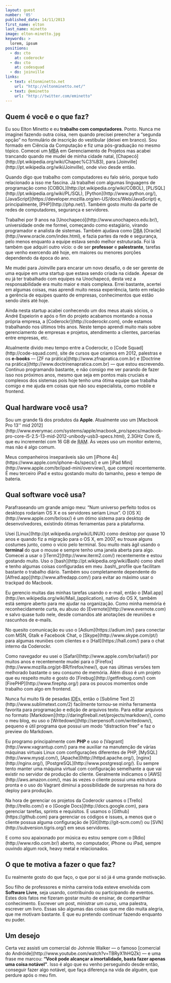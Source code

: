 ```yaml
---
layout: guest
number: '05'
published_date: 14/11/2013
first_name: elton
last_name: minetto
image: elton-minetto.jpg
keywords: >
  lorem, ipsum
positions:
  - do: cto
    at: coderockr
  - do: cto
    at: codesquad
  - do: joinville
links:
  - text: eltonminetto.net
    url: "http://eltonminetto.net/"
  - text: @eminetto
    url: "http://twitter.com/eminetto"
---
```

<section class="question">
  <div class="wrapper">
    <div class="question-title-area">
      <h2 class="question-title">Quem é você e o que faz?</h2>
    </div>
    <div class="question-content-area">
      <div class="question-content text">
        <p>
          Eu sou Elton Minetto e eu <strong>trabalho com computadores</strong>.
          Ponto. Nunca me imaginei fazendo outra coisa, nem quando precisei
          preencher a “segunda opção” no formulário de inscrição do vestibular
          (deixei em branco). Sou formado em Ciência da Computação e fiz uma
          pós-graduação no mesmo tópico.
          Comecei um <abbr title="Master of Business Administration">MBA</abbr>
          em Gerenciamento de Projetos mas acabei trancando quando me mudei de
          minha cidade natal,
          [Chapecó](http://pt.wikipedia.org/wiki/Chapec%C3%B3), para
          [Joinville](http://pt.wikipedia.org/wiki/Joinville), onde vivo desde
          então.
        </p>
        <p>
          Quando digo que trabalho com computadores eu falo sério, porque
          tudo relacionado a isso me fascina. Já trabalhei com algumas
          linguagens de programação como
          [COBOL](http://pt.wikipedia.org/wiki/COBOL),
          [PL/SQL](http://pt.wikipedia.org/wiki/PL/SQL),
          [Python](http://www.python.org/),
          [JavaScript](https://developer.mozilla.org/en-US/docs/Web/JavaScript)
          e, principalmente, [PHP](http://php.net/). Também gosto muito da parte
          de redes de computadores, segurança e servidores.
        </p>
        <p>
          Trabalhei por 9 anos na [Unochapecó](http://www.unochapeco.edu.br/),
          universidade onde me formei, começando como estagiário, virando
          programador e analista de sistemas. Também ajudava como
          <abbr title="Database Administrator">DBA</abbr>
          [Oracle](http://www.oracle.com/index.html), e fazia partes da rede e
          segurança, pelo menos enquanto a equipe estava sendo melhor
          estruturada. Foi lá também que adquiri outro vício: o de ser
          <strong>professor</strong> e <strong>palestrante</strong>, tarefas que
          venho exercendo até hoje, em maiores ou menores porções dependendo da
          época do ano.
        </p>
        <p>
          Me mudei para Joinville para encarar um novo desafio,
          o de ser gerente de uma equipe em uma startup que estava sendo criada
          na cidade. Apesar de eu já ter trabalhado com equipes na Unochapecó,
          desta vez a responsabilidade era muito maior e mais complexa. Errei
          bastante, acertei em algumas coisas, mas aprendi muito nessa
          experiência, tanto em relação a gerência de equipes quanto de
          empresas, conhecimentos que estão sendo úteis até hoje.
        </p>
        <p>
          Ainda nesta startup acabei conhecendo um dos meus atuais sócios, o
          André Espeiorin e após o fim do projeto acabamos montando a nossa
          própria empresa, a [Coderockr](http://coderockr.com), onde estamos
          trabalhando nos últimos três anos. Neste tempo aprendi muito mais
          sobre gerenciamento de empresas e projetos, atendimento a clientes,
          parcerias entre empresas, etc.
        </p>
        <p>
          Atualmente divido meu tempo entre a Coderockr, o
          [Code Squad](http://code-squad.com), site de cursos que criamos em
          2012, palestras e os <strong>e-books</strong> —
          [ZF na prática](http://www.zfnapratica.com.br) e
          [Doctrine na prática](http://www.doctrinenapratica.com.br) — que estou
          escrevendo. Continuo programando bastante, e não consigo me ver
          parando de fazer isso nos próximos anos, mesmo que seja em pontos mais
          cruciais e complexos dos sistemas pois hoje tenho uma ótima equipe que
          trabalha comigo e me ajuda em coisas que não sou especialista, como
          mobile e frontend.
        </p>
      </div>
    </div>
  </div>
</section>

<section class="question">
  <div class="wrapper">
    <div class="question-title-area">
      <h2 class="question-title">Qual hardware você usa?</h2>
    </div>
    <div class="question-content-area">
      <div class="question-content text">
        <p>
          Sou um grande fã dos produtos da <strong>Apple</strong>. Atualmente
          uso um [Macbook Pro 13'' mid 2012](http://www.everymac.com/systems/apple/macbook_pro/specs/macbook-pro-core-i5-2.5-13-mid-2012-unibody-usb3-specs.html),
          2.3GHz Core i5, que eu incrementei com 16 GB de
          <abbr title="Random-access memory">RAM</abbr>. Às vezes uso um
          monitor externo, mas não é algo comum.
        </p>
        <p>
          Meus companheiros inseparáveis são um
          [iPhone 4s](https://www.apple.com/iphone-4s/specs/) e um
          [iPad Mini](http://www.apple.com/br/ipad-mini/overview/),
          que comprei recentemente. É meu terceiro iPad e estou gostando muito
          do tamanho, peso e tempo de bateria.
        </p>
      </div>
    </div>
  </div>
</section>

<section class="question">
  <div class="wrapper">
    <div class="question-title-area">
      <h2 class="question-title">Qual software você usa?</h2>
    </div>
    <div class="question-content-area">
      <div class="question-content text">
        <p>
          Parafraseando um grande amigo meu: “Num universo perfeito todos os
          desktops rodariam OS X e os servidores seriam Linux”.
          O [OS X](http://www.apple.com/br/osx/) é um ótimo sistema para desktop
          de desenvolvedores, existindo ótimas ferramentas para a plataforma.
        </p>
        <p>
          Usei [Linux](http://pt.wikipedia.org/wiki/LINUX) como desktop por
          quase 10 anos e quando fiz a migração para o OS X, em 2007, eu trouxe
          alguns costumes junto, como o vício pelo terminal. Sou muito mais ágil
          usando o <strong>terminal</strong> do que o mouse e sempre tenho uma
          janela aberta para algo. Comecei a usar o
          [iTerm2](http://www.iterm2.com/) recentemente e estou gostando muito.
          Uso o [bash](http://pt.wikipedia.org/wiki/Bash) como shell e tenho
          algumas coisas configuradas em meu .bash\_profile que facilitam
          bastante o trabalho diário. Também sou completamente dependente do
          [Alfred.app](http://www.alfredapp.com/) para evitar ao máximo usar o
          trackpad do Macbook.
        </p>
        <p>
          Eu gerencio muitas das minhas tarefas usando o e-mail, então o
          [Mail.app](http://en.wikipedia.org/wiki/Mail_(application), nativo do
          OS X, também está sempre aberto para me ajudar na organização. Como
          minha memória é reconhecidamente curta, eu abuso do
          [Evernote](http://www.evernote.com) e salvo quase tudo nele, desde
          comandos até anotações de reuniões e rascunhos de e-mails.
        </p>
        <p>
          No quesito comunicação eu uso o [Adium](https://adium.im/) para
          conectar com MSN, Gtalk e Facebook Chat, o
          [Skype](http://www.skype.com/pt/) para algumas reuniões com clientes e
          o [Hall](https://hall.com/) para o chat interno da Coderockr.
        </p>
        <p>
          Como navegador eu usei o [Safari](http://www.apple.com/br/safari/) por
          muitos anos e recentemente mudei para o
          [Firefox](http://www.mozilla.org/pt-BR/firefox/new/), que nas últimas
          versões tem melhorado bastante o seu consumo de memória. Além disso é
          um projeto que eu respeito muito e gosto do
          [Firebug](http://getfirebug.com/) com
          [FirePHP](http://www.firephp.org/) para os poucos momentos onde
          trabalho com algo em frontend.
        </p>
        <p>
          Nunca fui muito fã de pesadas
          <abbr title="Integrated Development Environment">IDE</abbr>s, então o
          [Sublime Text 2](http://www.sublimetext.com/2) facilmente tornou-se
          minha ferramenta favorita para programação e edição de arquivos texto.
          Para editar arquivos no formato
          [Markdown](http://daringfireball.net/projects/markdown/), como o meu
          blog, eu uso o [Writedown](http://serpensoft.com/writedown/), pequeno
          e útil programa que possui um modo “distraction free” e faz o preview
          do Markdown.
        </p>
        <p>
          Eu programo principalmente com <strong>PHP</strong> e uso o
          [Vagrant](http://www.vagrantup.com/) para me auxiliar na manutenção de
          várias máquinas virtuais Linux com configurações diferentes de PHP,
          [MySQL](http://www.mysql.com/), [Apache](http://httpd.apache.org/),
          [nginx](http://nginx.org/), [PostgreSQL](http://www.postgresql.org/).
          Eu sempre tento manter uma máquina virtual com configuração semelhante
          a que vai existir no servidor de produção do cliente. Geralmente
          indicamos o [AWS](http://aws.amazon.com/), mas às vezes o cliente
          possui uma estrutura pronta e o uso do Vagrant diminui a possibilidade
          de surpresas na hora do deploy para produção.
        </p>
        <p>
          Na hora de gerenciar os projetos da Coderockr usamos o
          [Trello](http://trello.com/) e o
          [Google Docs](http://docs.google.com), para gerenciar tarefas, sprints
          e requisitos. E usamos o [Github](https://github.com) para gerenciar
          os códigos e issues, a menos que o cliente possua alguma configuração
          de [Git](http://git-scm.com/) ou [SVN](http://subversion.tigris.org/)
          em seus servidores.
        </p>
        <p>
          E como sou apaixonado por música eu estou sempre com o
          [Rdio](http://www.rdio.com.br/) aberto, no computador, iPhone ou iPad,
          sempre ouvindo algum rock, heavy metal e relacionados.
        </p>
      </div>
    </div>
  </div>
</section>

<section class="question">
  <div class="wrapper">
    <div class="question-title-area">
      <h2 class="question-title">O que te motiva a fazer o que faz?</h2>
    </div>
    <div class="question-content-area">
      <div class="question-content text">
        <p>
          Eu realmente gosto do que faço, o que por si só já é uma grande
          motivação.
        </p>
        <p>
          Sou filho de professores e minha carreira toda esteve envolvida com
          <strong>Software Livre</strong>, seja usando, contribuindo ou
          participando de eventos. Estes dois fatos me fizeram gostar muito de
          ensinar, de compartilhar conhecimento. Escrever um post, ministrar um
          curso, uma palestra, escrever um livro. Essas são algumas das coisas
          que me dão muita alegria, que me motivam bastante. E que eu pretendo
          continuar fazendo enquanto eu puder.
        </p>
      </div>
    </div>
  </div>
</section>

<section class="question">
  <div class="wrapper">
    <div class="question-title-area">
      <h2 class="question-title">Um desejo</h2>
    </div>
    <div class="question-content-area">
      <div class="question-content text">
        <p>
          Certa vez assisti um comercial do Johnnie Walker — o famoso
          [comercial do Andróide](http://www.youtube.com/watch?v=TBRyX1hHQZk) —
          e uma frase me marcou: <strong>“Você pode alcançar a imortalidade,
          basta fazer apenas uma coisa notável”</strong>. Isso é algo que eu
          venho perseguindo desde então, conseguir fazer algo notável, que faça
          diferença na vida de alguém, que perdure após o meu fim.
        </p>
      </div>
    </div>
  </div>
</section>
